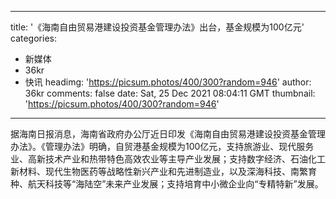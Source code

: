 
---
title: '《海南自由贸易港建设投资基金管理办法》出台，基金规模为100亿元'
categories: 
 - 新媒体
 - 36kr
 - 快讯
headimg: 'https://picsum.photos/400/300?random=946'
author: 36kr
comments: false
date: Sat, 25 Dec 2021 08:04:11 GMT
thumbnail: 'https://picsum.photos/400/300?random=946'
---

<div>   
据海南日报消息，海南省政府办公厅近日印发《海南自由贸易港建设投资基金管理办法》。《管理办法》明确，自贸港基金规模为100亿元，支持旅游业、现代服务业、高新技术产业和热带特色高效农业等主导产业发展；支持数字经济、石油化工新材料、现代生物医药等战略性新兴产业和先进制造业，以及深海科技、南繁育种、航天科技等“海陆空”未来产业发展；支持培育中小微企业向“专精特新”发展。  
</div>
            